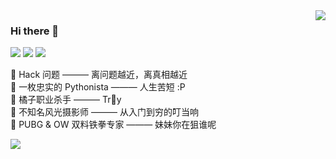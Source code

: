 <img align="right" src="https://github-readme-stats-tr0y.vercel.app/api?username=Macr0phag3&show_icons=true&theme=radical&hide_title=true" />

### Hi there 👋
[![](https://img.shields.io/badge/dynamic/json?color=brightgreen&logo=zhihu&label=Followers&query=%24.data.totalSubs&url=https%3A%2F%2Fapi.spencerwoo.com%2Fsubstats%2F%3Fsource%3Dzhihu%26queryKey%3Dtr0yZh)](https://www.zhihu.com/people/tr0yZh) [![](https://img.shields.io/badge/dynamic/json?color=blue&logo=github&label=Followers&query=%24.data.totalSubs&url=https%3A%2F%2Fapi.spencerwoo.com%2Fsubstats%2F%3Fsource%3Dgithub%26queryKey%3DMacr0phag3)](https://github.com/Macr0phag3/) [![](https://img.shields.io/badge/dynamic/json?color=red&logo=Sina%20Weibo&label=Followers&query=%24.data.totalSubs&url=https%3A%2F%2Fapi.spencerwoo.com%2Fsubstats%2F%3Fsource%3Dweibo%26queryKey%3D6575448477)](https://weibo.com/u/6575448477)

🍭 Hack 问题 ——— 离问题越近，离真相越近<br>
🍭 一枚忠实的 Pythonista ——— 人生苦短 :P<br>
🍭 橘子职业杀手 ——— Tr🍊y<br>
🍭 不知名风光摄影师 ——— 从入门到穷的叮当响<br>
🍭 PUBG & OW 双料铁拳专家 ——— 妹妹你在狙谁呢<br>

![](https://komarev.com/ghpvc/?username=Macr0phag3)

